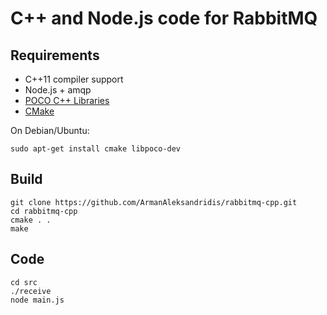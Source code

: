 # C++ and Node.js code for RabbitMQ

## Requirements

* C++11 compiler support
* Node.js + amqp
* [POCO C++ Libraries](http://pocoproject.org)
* [CMake](http://www.cmake.org/)

  
On Debian/Ubuntu:

    sudo apt-get install cmake libpoco-dev

## Build
    
    git clone https://github.com/ArmanAleksandridis/rabbitmq-cpp.git
    cd rabbitmq-cpp
    cmake . .
    make
  
## Code
    
    cd src
    ./receive
    node main.js
